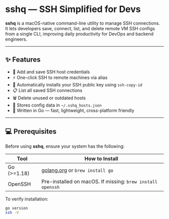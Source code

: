 # sshq — SSH Simplified for Devs

**sshq** is a macOS-native command-line utility to manage SSH connections. It lets developers save, connect, list, and delete remote VM SSH configs from a single CLI, improving daily productivity for DevOps and backend engineers.

---

## ✨ Features

- 🔐 Add and save SSH host credentials
- ⚡ One-click SSH to remote machines via alias
- 🔑 Automatically installs your SSH public key using `ssh-copy-id`
- 📋 List all saved SSH connections
- 🗑️ Delete unused or outdated hosts
- 💾 Stores config data in `~/.sshq_hosts.json`
- 🧩 Written in Go — fast, lightweight, cross-platform friendly

---

## 💻 Prerequisites

Before using **sshq**, ensure your system has the following:

| Tool          | How to Install                                |
|---------------|------------------------------------------------|
| Go (>=1.18)   | [golang.org](https://golang.org/dl/) or `brew install go` |
| OpenSSH       | Pre-installed on macOS. If missing: `brew install openssh` |

To verify installation:

```bash
go version
ssh -V
